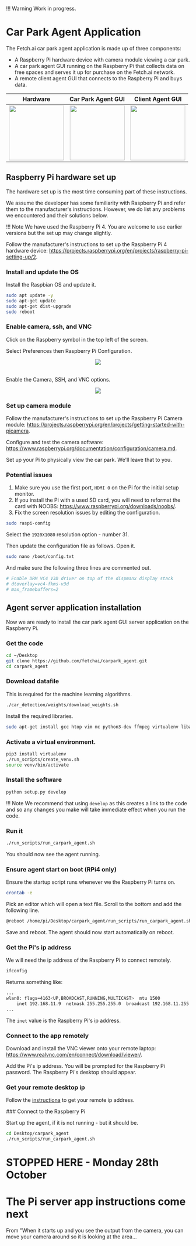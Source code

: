 !!!	Warning
	Work in progress.



# Car Park Agent Application

The Fetch.ai car park agent application is made up of three components:

* A Raspberry Pi hardware device with camera module viewing a car park.
* A car park agent GUI running on the Raspberry Pi that collects data on free spaces and serves it up for purchase on the Fetch.ai network.
* A remote client agent GUI that connects to the Raspberry Pi and buys data.


| Hardware  | Car Park Agent GUI  | Client Agent GUI  |
| ------------- |:-------------:|:-----:|
|  <img src="../assets/device_small.jpg" height="150">       |  <img src="../assets/pi_live.jpg" height="150"> | <img src="../assets/client_04.jpg" height="150"> |




## Raspberry Pi hardware set up

The hardware set up is the most time consuming part of these instructions. 

We assume the developer has some familiarity with Raspberry Pi and refer them to the manufacturer's instructions. However, we do list any problems we encountered and their solutions below.

!!!	Note
	We have used the Raspberry Pi 4. You are welcome to use earlier versions but the set up may change slightly.

Follow the manufacturer's instructions to set up the Raspberry Pi 4 hardware device: <a href="https://projects.raspberrypi.org/en/projects/raspberry-pi-setting-up/2" target=_blank>https://projects.raspberrypi.org/en/projects/raspberry-pi-setting-up/2</a>.


### Install and update the OS

Install the Raspbian OS and update it.

``` bash
sudo apt update -y
sudo apt-get update
sudo apt-get dist-upgrade
sudo reboot
```

### Enable camera, ssh, and VNC

Click on the Raspberry symbol in the top left of the screen. 

Select Preferences then Raspberry Pi Configuration.

<center>
<img src="../assets/config_nav.png" />
</center>
<br/>

Enable the Camera, SSH, and VNC options.
<center>
<img src="../assets/config_dlg.png" />
</center>


### Set up camera module

Follow the manufacturer's instructions to set up the Raspberry Pi Camera module: <a href="https://projects.raspberrypi.org/en/projects/getting-started-with-picamera" target=_blank>https://projects.raspberrypi.org/en/projects/getting-started-with-picamera</a>.

Configure and test the camera software: <a href="https://www.raspberrypi.org/documentation/configuration/camera.md" target=_blank>https://www.raspberrypi.org/documentation/configuration/camera.md</a>.

Set up your Pi to physically view the car park. We'll leave that to you.


### Potential issues

1. Make sure you use the first port, `HDMI 0` on the Pi for the initial setup monitor.
2. If you install the Pi with a used SD card, you will need to reformat the card with NOOBS: <a href="https://www.raspberrypi.org/downloads/noobs/" target=_blank>https://www.raspberrypi.org/downloads/noobs/</a>.
3. Fix the screen resolution issues by editing the configuration.

``` bash
sudo raspi-config
```
Select the `1920X1080` resolution option - number 31. 

Then update the configuration file as follows. Open it.

``` bash
sudo nano /boot/config.txt
```
And make sure the following three lines are commented out.

``` bash
# Enable DRM VC4 V3D driver on top of the dispmanx display stack
# dtoverlay=vc4-fkms-v3d
# max_framebuffers=2
```



## Agent server application installation

Now we are ready to install the car park agent GUI server application on the Raspberry Pi.

### Get the code

``` bash
cd ~/Desktop
git clone https://github.com/fetchai/carpark_agent.git
cd carpark_agent
```
    
### Download datafile 

This is required for the machine learning algorithms.

``` bash
./car_detection/weights/download_weights.sh
```
Install the required libraries.

``` bash
sudo apt-get install gcc htop vim mc python3-dev ffmpeg virtualenv libatlas-base-dev libsm6 libxext6 clang libblas3 liblapack3 liblapack-dev libblas-dev cython gfortran build-essential libgdal-dev libopenblas-dev liblapack3 liblapacke liblapacke-dev liblcms2-utils liblcms2-2 libwebpdemux2 python3-scipy python3-numpy python3-matplotlib libjasper-dev libqtgui4 libqt4-test protobuf-compiler python3-opencv gpsd gpsd-clients
```

### Activate a virtual environment.

``` bash
pip3 install virtualenv     
./run_scripts/create_venv.sh
source venv/bin/activate
```

### Install the software

``` bash
python setup.py develop
```

!!!	Note
	We recommend that using `develop` as this creates a link to the code and so any changes you make will take immediate effect when you run the code. 


### Run it

``` bash
./run_scripts/run_carpark_agent.sh
```
You should now see the agent running.

### Ensure agent start on boot (RPi4 only)

Ensure the startup script runs whenever we the Raspberry Pi turns on. 
    
``` bash
crontab -e
```
Pick an editor which will open a text file. Scroll to the bottom and add the following line.

``` bash
@reboot /home/pi/Desktop/carpark_agent/run_scripts/run_carpark_agent.sh
```

Save and reboot. The agent should now start automatically on reboot.


### Get the Pi's ip address

We will need the ip address of the Raspberry Pi to connect remotely.

``` bash
ifconfig
```
Returns something like:
``` bash
...
wlan0: flags=4163<UP,BROADCAST,RUNNING,MULTICAST>  mtu 1500
	inet 192.168.11.9  netmask 255.255.255.0  broadcast 192.168.11.255
... 
```
The `inet` value is the Raspberry Pi's ip address.  


<!--
### Get the code

``` bash
cd ~/Desktop
git clone https://github.com/fetchai/carpark_agent.git
cd carpark_agent
```
-->

### Connect to the app remotely

Download and install the VNC viewer onto your remote laptop: <a href="https://www.realvnc.com/en/connect/download/viewer/" target=_blank>https://www.realvnc.com/en/connect/download/viewer/</a>.

Add the Pi's ip address. You will be prompted for the Raspberry Pi password. The Raspberry Pi's desktop should appear.


### Get your remote desktop ip

Follow the <a href="https://www.tp-link.com/uk/support/faq/838/?utm_medium=select-local" target=_blank>instructiona</a> to get your remote ip address.

### Connect to the Raspberry Pi

Start up the agent, if it is not running - but it should be.

``` bash
cd Desktop/carpark_agent
./run_scripts/run_carpark_agent.sh
```

# STOPPED HERE - Monday 28th October 
# The Pi server app instructions come next 

From "When it starts up and you see the output from the camera, you can move your camera around so it is looking at the area...